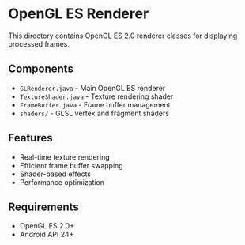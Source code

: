 # OpenGL ES Renderer

This directory contains OpenGL ES 2.0 renderer classes for displaying processed frames.

## Components

- `GLRenderer.java` - Main OpenGL ES renderer
- `TextureShader.java` - Texture rendering shader
- `FrameBuffer.java` - Frame buffer management
- `shaders/` - GLSL vertex and fragment shaders

## Features

- Real-time texture rendering
- Efficient frame buffer swapping
- Shader-based effects
- Performance optimization

## Requirements

- OpenGL ES 2.0+
- Android API 24+